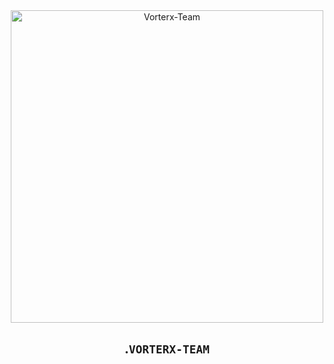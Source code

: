 <div align="center">
<img src="https://graph.org/file/a9170266d9bf4b3ef56f8.jpg" alt="Vorterx-Team" width="500" />

## .```VORTERX-TEAM```
